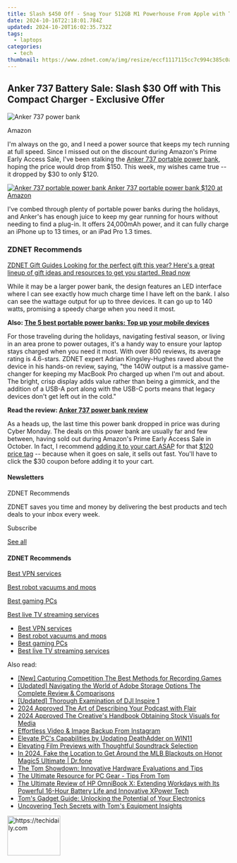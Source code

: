 ```yaml
---
title: Slash $450 Off - Snag Your 512GB M1 Powerhouse From Apple with This Exclusive MacBook Offer! | TechSavvy
date: 2024-10-16T22:18:01.784Z
updated: 2024-10-20T16:02:35.732Z
tags:
  - laptops
categories:
  - tech
thumbnail: https://www.zdnet.com/a/img/resize/eccf1117115cc7c994c385c0ad2df2f76caa652f/2022/09/27/cfcdc3c9-f5e2-448b-bf53-d2f758f7ec67/apple-macbook-pro-13-inch-laptop.jpg?auto=webp&fit=crop&frame=1&height=172&width=306
---
```


## Anker 737 Battery Sale: Slash $30 Off with This Compact Charger - Exclusive Offer

![Anker 737 power bank](https://www.zdnet.com/a/img/resize/66a274333aa76368636acded59e2809ef9096869/2022/11/28/1c5b94ba-57b3-4793-a1d5-3ace7f46cc10/anker-737-power-bank.jpg?auto=webp&width=1280)

Amazon

I'm always on the go, and I need a power source that keeps my tech running at full speed. Since I missed out on the discount during Amazon's Prime Early Access Sale, I've been stalking the [Anker 737 portable power bank](https://buy.geni.us/Proxy.ashx?TSID=368250&GR%5FURL=https%3A%2F%2Fwww.amazon.com%2FAnker-PowerCore-Portable-Charger-Compatible%2Fdp%2FB09VPHVT2Z%2F%3Ftag%3Dzd-buy-button-20%26ascsubtag%3D%5F%5FCOM%5FCLICK%5FID%5F%5F%7Ca781844c-3958-406c-8b15-42f487317bb7%7Cdtp&dtb=1), hoping the price would drop from $150\. This week, my wishes came true -- it dropped by $30 to only $120.

[![Anker 737 portable power bank](https://www.zdnet.com/a/img/resize/7eed88439d12bec3a66a35549c696d9e5f989e4e/2022/10/28/91307229-9f7a-4d97-9119-a6780b24d6da/81a1tt3-gwl-ac-sl1500.jpg?auto=webp&fit=crop&height=172.5&width=294) Anker 737 portable power bank $120 at Amazon](https://buy.geni.us/Proxy.ashx?TSID=368250&GR%5FURL=https%3A%2F%2Fwww.amazon.com%2FAnker-PowerCore-Portable-Charger-Compatible%2Fdp%2FB09VPHVT2Z%2F%3Ftag%3Dzd-buy-button-20%26ascsubtag%3D%5F%5FCOM%5FCLICK%5FID%5F%5F%7Ca781844c-3958-406c-8b15-42f487317bb7%7Cdtp&dtb=1)

I've combed through plenty of portable power banks during the holidays, and Anker's has enough juice to keep my gear running for hours without needing to find a plug-in. It offers 24,000mAh power, and it can fully charge an iPhone up to 13 times, or an iPad Pro 1.3 times.

### **ZDNET** Recommends

[ZDNET Gift Guides Looking for the perfect gift this year? Here's a great lineup of gift ideas and resources to get you started.  Read now](https://www.zdnet.com/collection/gift-guide/)

While it may be a larger power bank, the design features an LED interface where I can see exactly how much charge time I have left on the bank. I also can see the wattage output for up to three devices. It can go up to 140 watts, promising a speedy charge when you need it most.

**Also: [The 5 best portable power banks: Top up your mobile devices](https://www.zdnet.com/article/best-power-banks/)**

For those traveling during the holidays, navigating festival season, or living in an area prone to power outages, it's a handy way to ensure your laptop stays charged when you need it most. With over 800 reviews, its average rating is 4.6-stars. ZDNET expert Adrian Kingsley-Hughes raved about the device in his hands-on review, saying, "the 140W output is a massive game-changer for keeping my MacBook Pro charged up when I'm out and about. The bright, crisp display adds value rather than being a gimmick, and the addition of a USB-A port along with the USB-C ports means that legacy devices don't get left out in the cold."

**Read the review: [Anker 737 power bank review](https://www.zdnet.com/home-and-office/the-best-power-bank-for-macbook-pro-owners/)**

As a heads up, the last time this power bank dropped in price was during Cyber Monday. The deals on this power bank are usually far and few between, having sold out during Amazon's Prime Early Access Sale in October. In fact, I recommend [adding it to your cart ASAP](https://buy.geni.us/Proxy.ashx?TSID=368250&GR%5FURL=https%3A%2F%2Fwww.amazon.com%2FAnker-PowerCore-Portable-Charger-Compatible%2Fdp%2FB09VPHVT2Z%2F%3Ftag%3Dzd-buy-button-20%26ascsubtag%3D%5F%5FCOM%5FCLICK%5FID%5F%5F%7Ca781844c-3958-406c-8b15-42f487317bb7%7Cdtp&dtb=1) for that [$120 price tag](https://buy.geni.us/Proxy.ashx?TSID=368250&GR%5FURL=https%3A%2F%2Fwww.amazon.com%2FAnker-PowerCore-Portable-Charger-Compatible%2Fdp%2FB09VPHVT2Z%2F%3Ftag%3Dzd-buy-button-20%26ascsubtag%3D%5F%5FCOM%5FCLICK%5FID%5F%5F%7Ca781844c-3958-406c-8b15-42f487317bb7%7Cdtp&dtb=1) \-- because when it goes on sale, it sells out fast. You'll have to click the $30 coupon before adding it to your cart.

#### Newsletters

ZDNET Recommends

ZDNET saves you time and money by delivering the best products and tech deals to your inbox every week.

 Subscribe

[See all](https://www.zdnet.com/newsletters/)

#### **ZDNET** Recommends

[Best VPN services](https://www.zdnet.com/article/best-vpn/ "Best VPN services")

[Best robot vacuums and mops](https://www.zdnet.com/article/best-robot-vacuum-mop/ "Best robot vacuums and mops")

[Best gaming PCs](https://www.zdnet.com/article/best-gaming-pc/ "Best gaming PCs")

[Best live TV streaming services](https://www.zdnet.com/article/best-live-tv-streaming-service/ "Best live TV streaming services")

* [Best VPN services](https://www.zdnet.com/article/best-vpn/ "Best VPN services")
* [Best robot vacuums and mops](https://www.zdnet.com/article/best-robot-vacuum-mop/ "Best robot vacuums and mops")
* [Best gaming PCs](https://www.zdnet.com/article/best-gaming-pc/ "Best gaming PCs")
* [Best live TV streaming services](https://www.zdnet.com/article/best-live-tv-streaming-service/ "Best live TV streaming services")

<ins class="adsbygoogle"
     style="display:block"
     data-ad-format="autorelaxed"
     data-ad-client="ca-pub-7571918770474297"
     data-ad-slot="1223367746"></ins>

<ins class="adsbygoogle"
     style="display:block"
     data-ad-client="ca-pub-7571918770474297"
     data-ad-slot="8358498916"
     data-ad-format="auto"
     data-full-width-responsive="true"></ins>

<span class="atpl-alsoreadstyle">Also read:</span>
<div><ul>
<li><a href="https://video-screen-grab.techidaily.com/new-capturing-competition-the-best-methods-for-recording-games/"><u>[New] Capturing Competition The Best Methods for Recording Games</u></a></li>
<li><a href="https://fox-direct.techidaily.com/updated-navigating-the-world-of-adobe-storage-options-the-complete-review-and-comparisons/"><u>[Updated] Navigating the World of Adobe Storage Options The Complete Review & Comparisons</u></a></li>
<li><a href="https://fox-info.techidaily.com/updated-thorough-examination-of-dji-inspire-1/"><u>[Updated] Thorough Examination of DJI Inspire 1</u></a></li>
<li><a href="https://fox-boxes.techidaily.com/2024-approved-the-art-of-describing-your-podcast-with-flair/"><u>2024 Approved The Art of Describing Your Podcast with Flair</u></a></li>
<li><a href="https://some-tips.techidaily.com/2024-approved-the-creatives-handbook-obtaining-stock-visuals-for-media/"><u>2024 Approved The Creative's Handbook Obtaining Stock Visuals for Media</u></a></li>
<li><a href="https://instagram-clips.techidaily.com/effortless-video-and-image-backup-from-instagram/"><u>Effortless Video & Image Backup From Instagram</u></a></li>
<li><a href="https://driver-error.techidaily.com/elevate-pcs-capabilities-by-updating-deathadder-on-win11/"><u>Elevate PC's Capabilities by Updating DeathAdder on WIN11</u></a></li>
<li><a href="https://extra-hints.techidaily.com/elevating-film-previews-with-thoughtful-soundtrack-selection/"><u>Elevating Film Previews with Thoughtful Soundtrack Selection</u></a></li>
<li><a href="https://review-topics.techidaily.com/in-2024-fake-the-location-to-get-around-the-mlb-blackouts-on-honor-magic5-ultimate-drfone-by-drfone-virtual-android/"><u>In 2024, Fake the Location to Get Around the MLB Blackouts on Honor Magic5 Ultimate | Dr.fone</u></a></li>
<li><a href="https://hardware-reviews.techidaily.com/the-tom-showdown-innovative-hardware-evaluations-and-tips/"><u>The Tom Showdown: Innovative Hardware Evaluations and Tips</u></a></li>
<li><a href="https://hardware-reviews.techidaily.com/the-ultimate-resource-for-pc-gear-tips-from-tom/"><u>The Ultimate Resource for PC Gear - Tips From Tom</u></a></li>
<li><a href="https://hardware-reviews.techidaily.com/the-ultimate-review-of-hp-omnibook-x-extending-workdays-with-its-powerful-16-hour-battery-life-and-innovative-xpower-tech/"><u>The Ultimate Review of HP OmniBook X: Extending Workdays with Its Powerful 16-Hour Battery Life and Innovative XPower Tech</u></a></li>
<li><a href="https://hardware-reviews.techidaily.com/toms-gadget-guide-unlocking-the-potential-of-your-electronics/"><u>Tom's Gadget Guide: Unlocking the Potential of Your Electronics</u></a></li>
<li><a href="https://hardware-reviews.techidaily.com/uncovering-tech-secrets-with-toms-equipment-insights/"><u>Uncovering Tech Secrets with Tom's Equipment Insights</u></a></li>
</ul></div>

<!-- affiliate ads begin -->
<a href="https://aligracehair.sjv.io/c/5597632/2135394/19272" target="_top" id="2135394">
  <img src="//a.impactradius-go.com/display-ad/19272-2135394" border="0" alt="https://techidaily.com" width="120" height="90"/>
</a>
<img height="0" width="0" src="https://aligracehair.sjv.io/i/5597632/2135394/19272" style="position:absolute;visibility:hidden;" border="0" />
<!-- affiliate ads end -->

